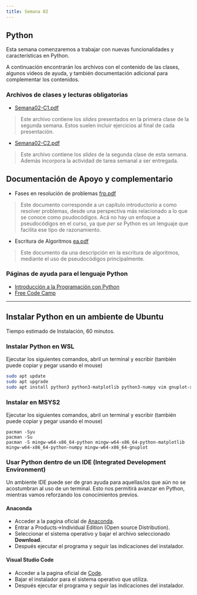 ```yaml
---
title: Semana 02
---
```

## Python

Esta semana comenzaremos a trabajar con nuevas funcionalidades y características en Python. 

A continuación encontrarán los archivos con el contenido de las clases, algunos videos de ayuda, y también documentación adicional para complementar los contenidos.

### Archivos de clases y lecturas obligatorias

* [Semana02-C1.pdf](/lectures/Semana02-C1.pdf)
> Este archivo contiene los *slides* presentados en la primera clase de la segunda semana. Estos suelen incluir ejercicios al final de cada presentación.
* [Semana02-C2.pdf](/lectures/Semana02-C2.pdf)
> Este archivo contiene los *slides* de la segunda clase de esta semana. Además incorpora la actividad de tarea semanal a ser entregada.

## Documentación de Apoyo y complementario

* Fases en resolución de problemas [frp.pdf](/others/frp.pdf)
> Este documento corresponde a un capítulo introductorio a como resolver problemas, desde una perspectiva más relacionado a lo que se conoce como psudocódigos. Acá no hay un enfoque a pseudocódigos en el curso, ya que *per se* Python es un lenguaje que facilita ese tipo de razonamiento.
* Escritura de Algoritmos [ea.pdf](/others/ea.pdf)
> Este documento da una descripción en la escritura de algoritmos, mediante el uso de pseudocódigos principalmente.

### Páginas de ayuda para el lenguaje Python

* [Introducción a la Programación con Python](https://www.mclibre.org/consultar/python/index.html)
* [Free Code Camp](https://www.freecodecamp.org/espanol/news/tag/python/)

------

## Instalar Python en un ambiente de Ubuntu

Tiempo estimado de Instalación, 60 minutos.

### Instalar Python en WSL

Ejecutar los siguientes comandos, abril un terminal y escribir (también puede copiar y pegar usando el mouse)

```bash
sudo apt update
sudo apt upgrade
sudo apt install python3 python3-matplotlib python3-numpy vim gnuplot-x11
```

### Instalar en MSYS2

Ejecutar los siguientes comandos, abril un terminal y escribir (también puede copiar y pegar usando el mouse)

    pacman -Syu
    pacman -Su
    pacman -S mingw-w64-x86_64-python mingw-w64-x86_64-python-matplotlib mingw-w64-x86_64-python-numpy mingw-w64-x86_64-gnuplot

### Usar Python dentro de un IDE (Integrated Development Environment)

Un ambiente IDE puede ser de gran ayuda para aquellas/os que aún no se acostumbran al uso de un terminal. Esto nos permitirá avanzar en Python, mientras vamos reforzando los conocimientos previos.

#### Anaconda

* Acceder a la pagina oficial de [Anaconda](https://www.anaconda.com/).
* Entrar a Products->Individual Edition (Open source Distribution).
* Seleccionar el sistema operativo y bajar el archivo seleccionado **Download**.
* Después ejecutar el programa y seguir las indicaciones del instalador.

#### Visual Studio Code

* Acceder a la pagina oficial de [Code](https://code.visualstudio.com/).
* Bajar el instalador para el sistema operativo que utiliza.
* Después ejecutar el programa y seguir las indicaciones del instalador.
